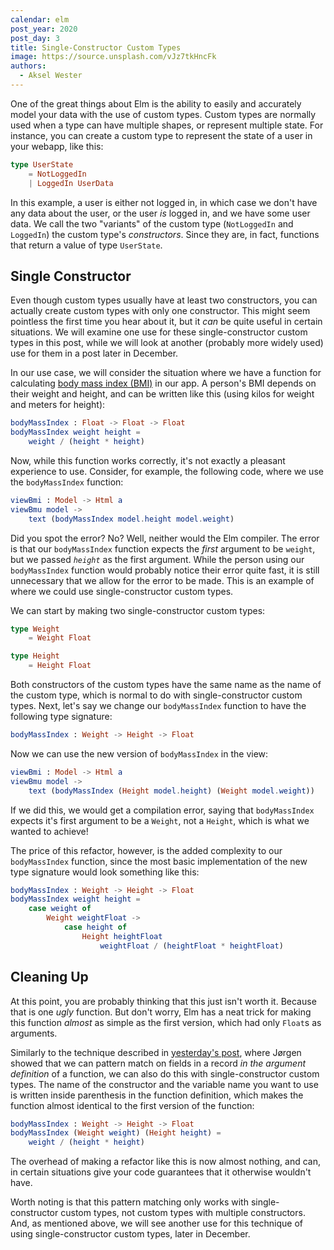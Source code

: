 ```yaml
---
calendar: elm
post_year: 2020
post_day: 3
title: Single-Constructor Custom Types
image: https://source.unsplash.com/vJz7tkHncFk
authors:
  - Aksel Wester
---
```

One of the great things about Elm is the ability to easily and accurately model your data with the use of custom types. Custom types are normally used when a type can have multiple shapes, or represent multiple state. For instance, you can create a custom type to represent the state of a user in your webapp, like this:

```elm
type UserState
    = NotLoggedIn
    | LoggedIn UserData
```

In this example, a user is either not logged in, in which case we don't have any data about the user, or the user _is_ logged in, and we have some user data. We call the two "variants" of the custom type (`NotLoggedIn` and `LoggedIn`) the custom type's _constructors_. Since they are, in fact, functions that return a value of type `UserState`.

## Single Constructor

Even though custom types usually have at least two constructors, you can actually create custom types with only one constructor. This might seem pointless the first time you hear about it, but it _can_ be quite useful in certain situations. We will examine one use for these single-constructor custom types in this post, while we will look at another (probably more widely used) use for them in a post later in December.

In our use case, we will consider the situation where we have a function for calculating [body mass index (BMI)](https://en.wikipedia.org/wiki/Body_mass_index) in our app. A person's BMI depends on their weight and height, and can be written like this (using kilos for weight and meters for height):

```elm
bodyMassIndex : Float -> Float -> Float
bodyMassIndex weight height =
    weight / (height * height)    
```

Now, while this function works correctly, it's not exactly a pleasant experience to use. Consider, for example, the following code, where we use the `bodyMassIndex` function:

```elm
viewBmi : Model -> Html a
viewBmu model ->
    text (bodyMassIndex model.height model.weight)
```

Did you spot the error? No? Well, neither would the Elm compiler. The error is that our `bodyMassIndex` function expects the _first_ argument to be `weight`, but we passed _`height`_  as the first argument. While the person using our `bodyMassIndex` function would probably notice their error quite fast, it is still unnecessary that we allow for the error to be made. This is an example of where we could use single-constructor custom types.

We can start by making two single-constructor custom types:

```elm
type Weight
    = Weight Float

type Height
    = Height Float
```

Both constructors of the custom types have the same name as the name of the custom type, which is normal to do with single-constructor custom types.
Next, let's say we change our `bodyMassIndex` function to have the following type signature:

```elm
bodyMassIndex : Weight -> Height -> Float
```

Now we can use the new version of `bodyMassIndex` in the view:

```elm
viewBmi : Model -> Html a
viewBmu model ->
    text (bodyMassIndex (Height model.height) (Weight model.weight))
```

If we did this, we would get a compilation error, saying that `bodyMassIndex` expects it's first argument to be a `Weight`, not a `Height`, which is what we wanted to achieve!

The price of this refactor, however, is the added complexity to our `bodyMassIndex` function, since the most basic implementation of the new type signature would look something like this:

```elm
bodyMassIndex : Weight -> Height -> Float
bodyMassIndex weight height =
    case weight of
        Weight weightFloat ->
            case height of
                Height heightFloat
                    weightFloat / (heightFloat * heightFloat)
```

## Cleaning Up

At this point, you are probably thinking that this just isn't worth it. Because that is one _ugly_ function. But don't worry, Elm has a neat trick for making this function _almost_ as simple as the first version, which had only `Float`s as arguments.

Similarly to the technique described in [yesterday's post](https://elm.christmas/2020/1), where Jørgen showed that we can pattern match on fields in a record _in the argument definition_ of a function, we can also do this with single-constructor custom types. The name of the constructor and the variable name you want to use is written inside parenthesis in the function definition, which makes the function almost identical to the first version of the function:

```elm
bodyMassIndex : Weight -> Height -> Float
bodyMassIndex (Weight weight) (Height height) =
    weight / (height * height)
```

The overhead of making a refactor like this is now almost nothing, and can, in certain situations give your code guarantees that it otherwise wouldn't have.

Worth noting is that this pattern matching only works with single-constructor custom types, not custom types with multiple constructors. And, as mentioned above, we will see another use for this technique of using single-constructor custom types, later in December.
